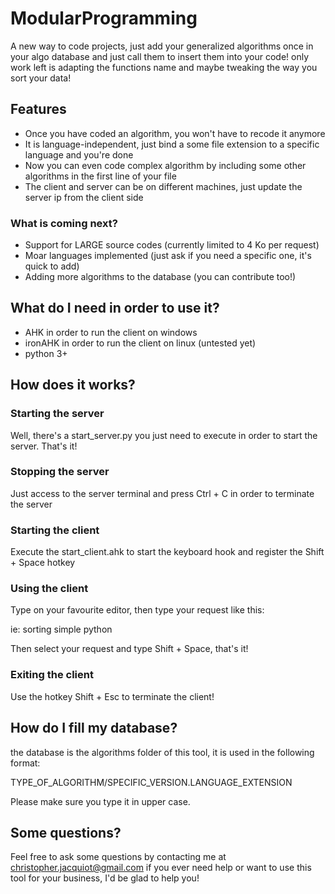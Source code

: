 # ModularProgramming
A new way to code projects, just add your generalized algorithms once in your algo database and just call them to insert them into your code! only work left is adapting the functions name and maybe tweaking the way you sort your data!

## Features

-  Once you have coded an algorithm, you won't have to recode it anymore
-  It is language-independent, just bind a some file extension to a specific language and you're done
-  Now you can even code complex algorithm by including some other algorithms in the first line of your file
-  The client and server can be on different machines, just update the server ip from the client 
side

### What is coming next?

-  Support for LARGE source codes (currently limited to 4 Ko per request)
-  Moar languages implemented (just ask if you need a specific one, it's quick to add)
-  Adding more algorithms to the database (you can contribute too!)

## What do I need in order to use it?

-  AHK in order to run the client on windows
-  ironAHK in order to run the client on linux (untested yet)
-  python 3+


## How does it works?

### Starting the server

Well, there's a start_server.py you just need to execute in order to start the server.
That's it!

### Stopping the server

Just access to the server terminal and press Ctrl + C in order to terminate the server

### Starting the client

Execute the start_client.ahk to start the keyboard hook and register the Shift + Space hotkey

### Using the client

Type on your favourite editor, then type your request like this:

<type of algorithm> <specific version> <language used>
ie: sorting simple python

Then select your request and type Shift + Space, that's it!

### Exiting the client

Use the hotkey Shift + Esc to terminate the client!

## How do I fill my database?

the database is the algorithms folder of this tool, it is used in the following format:

TYPE_OF_ALGORITHM/SPECIFIC_VERSION.LANGUAGE_EXTENSION

Please make sure you type it in upper case.


## Some questions?

Feel free to ask some questions by contacting me at christopher.jacquiot@gmail.com if you ever need help or want to
use this tool for your business, I'd be glad to help you!
